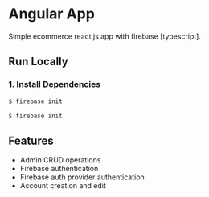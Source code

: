 # Angular App

Simple ecommerce react js app with firebase [typescript].

## Run Locally

### 1. Install Dependencies

```sh
$ firebase init
```

```sh
$ firebase init
```

## Features

- Admin CRUD operations
- Firebase authentication
- Firebase auth provider authentication
- Account creation and edit
